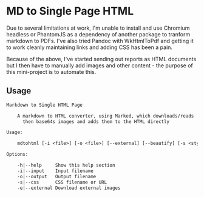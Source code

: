 <!-- markdownlint-disable MD013 -->

# MD to Single Page HTML

Due to several limitations at work, I'm unable to install and use Chromium headless or PhantomJS as a dependency of another package to tranform markdown to PDFs. I've also tried Pandoc with WkHtmlToPdf and getting it to work cleanly maintaining links and adding CSS has been a pain.

Because of the above, I've started sending out reports as HTML documents but I then have to manually add images and other content - the purpose of this mini-project is to automate this.

## Usage

```txt
Markdown to Single HTML Page

    A markdown to HTML converter, using Marked, which downloads/reads
      then base64s images and adds them to the HTML directly

Usage:

    mdtohtml [-i <file>] [-o <file>] [--external] [--beautify] [-s <stylesheet>]

Options:

    -h|--help     Show this help section
    -i|--input    Input filename
    -o|--output   Output filename
    -s|--css      CSS filename or URL
    -e|--external Download external images
```
